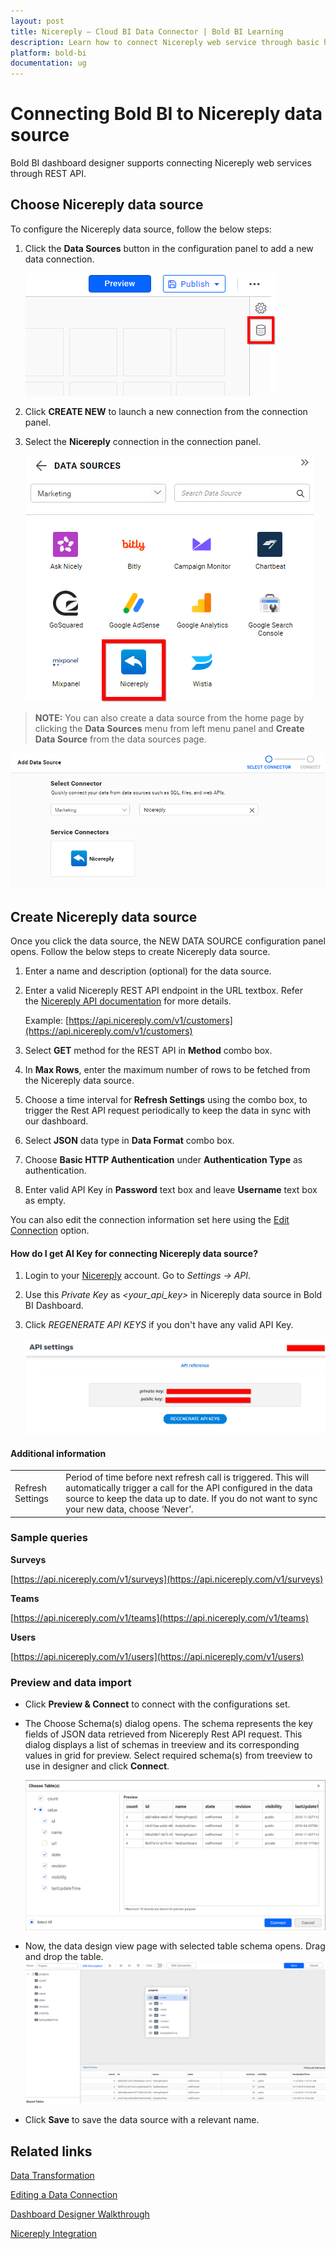 ```yaml
---
layout: post
title: Nicereply – Cloud BI Data Connector | Bold BI Learning
description: Learn how to connect Nicereply web service through basic http authentication with Bold BI Cloud and create data source.
platform: bold-bi
documentation: ug
---
```


# Connecting Bold BI to Nicereply data source
Bold BI dashboard designer supports connecting Nicereply web services through REST API.

## Choose Nicereply data source
To configure the Nicereply data source, follow the below steps:
1. Click the **Data Sources** button in the configuration panel to add a new data connection.

   ![Data source icon](/static/assets/cloud/working-with-datasource/data-connectors/images/common/DataSourcesIcon.png)

2. Click **CREATE NEW** to launch a new connection from the connection panel.
3. Select the **Nicereply** connection in the connection panel.

   ![Choose data source](/static/assets/cloud/working-with-datasource/data-connectors/images/Nicereply/ChooseDS.png)

> **NOTE:**  You can also create a data source from the home page by clicking the **Data Sources** menu from left menu panel and **Create Data Source** from the data sources page.

   ![Choose data source](/static/assets/cloud/working-with-datasource/data-connectors/images/Nicereply/ChooseDS_server.png)

## Create Nicereply data source
Once you click the data source, the NEW DATA SOURCE configuration panel opens. Follow the below steps to create Nicereply data source.
1. Enter a name and description (optional) for the data source.
2. Enter a valid Nicereply REST API endpoint in the URL textbox. Refer the [Nicereply API documentation](https://api.nicereply.com/docs/v1/#get-started) for more details.

    Example: [https://api.nicereply.com/v1/customers](https://api.nicereply.com/v1/customers)  

3. Select **GET** method for the REST API in **Method** combo box.
4. In **Max Rows**, enter the maximum number of rows to be fetched from the Nicereply data source.
5. Choose a time interval for **Refresh Settings** using the combo box, to trigger the Rest API request periodically to keep the data in sync with our dashboard.  
6. Select **JSON** data type in **Data Format** combo box.
7. Choose **Basic HTTP Authentication** under **Authentication Type** as authentication.
8. Enter valid API Key in **Password** text box and leave **Username** text box as empty.

You can also edit the connection information set here using the [Edit Connection](/cloud-bi/working-with-data-source/editing-a-data-connection/) option.

#### How do I get AI Key for connecting Nicereply data source?

1. Login to your [Nicereply](https://admin.nicereply.com/admin/login) account. Go to *Settings -> API*.
2. Use this *Private Key* as *&lt;your_api_key&gt;* in Nicereply data source in Bold BI Dashboard.
3. Click *REGENERATE API KEYS* if you don't have any valid API Key.

   ![Reveal API Key](/static/assets/cloud/working-with-datasource/data-connectors/images/Nicereply/APIKey.png)

#### Additional information
<table width="600">
<tr>
<td>
Refresh Settings
</td>
<td>
Period of time before next refresh call is triggered. This will automatically trigger a call for the API configured in the data source to keep the data up to date. If you do not want to sync your new data, choose ‘Never’.
</td>
</tr>
</table>

### Sample queries

**Surveys**

[https://api.nicereply.com/v1/surveys](https://api.nicereply.com/v1/surveys)

**Teams**

[https://api.nicereply.com/v1/teams](https://api.nicereply.com/v1/teams)

**Users**

[https://api.nicereply.com/v1/users](https://api.nicereply.com/v1/users)

### Preview and data import
* Click **Preview & Connect** to connect with the configurations set.
* The Choose Schema(s) dialog opens. The schema represents the key fields of JSON data retrieved from Nicereply Rest API request. This dialog displays a list of schemas in treeview and its corresponding values in grid for preview. Select required schema(s) from treeview to use in designer and click **Connect**.

   ![Preview](/static/assets/cloud/working-with-datasource/data-connectors/images/common/Preview.png)

* Now, the data design view page with selected table schema opens. Drag and drop the table.
   ![Query Editor](/static/assets/cloud/working-with-datasource/data-connectors/images/common/QueryEditor.png)

* Click **Save** to save the data source with a relevant name.

## Related links
[Data Transformation](/cloud-bi/working-with-data-source/transforming-data/joining-table/)

[Editing a Data Connection](/cloud-bi/working-with-data-source/editing-a-data-connection/)   

[Dashboard Designer Walkthrough](/cloud-bi/getting-started/bold-bi-walk-through/)

[Nicereply Integration](https://www.boldbi.com/integrations/nicereply?utm_source=syncfusion&utm_medium=documentation&utm_campaign=boldbinicereplyintegration)